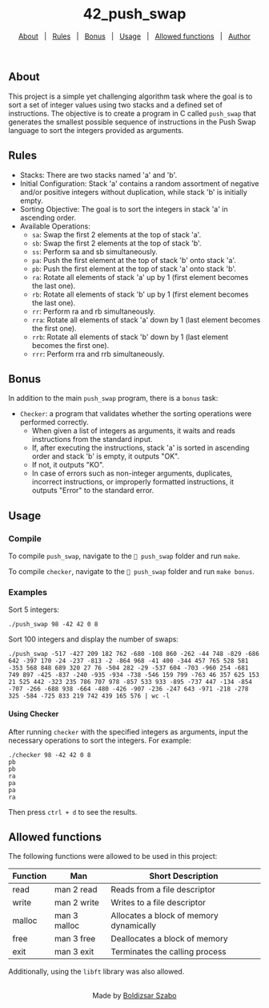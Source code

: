 <h1 align="center">42_push_swap</h1>

<p align="center">
  <a href="#about">About</a> &#xa0; | &#xa0;
  <a href="#rules">Rules</a> &#xa0; | &#xa0;
  <a href="#bonus">Bonus</a> &#xa0; | &#xa0;
  <a href="#usage">Usage</a> &#xa0; | &#xa0;
  <a href="#allowed-functions">Allowed functions</a> &#xa0; | &#xa0;
  <a href="https://github.com/Szabold1" target="_blank">Author</a>
</p>

<br>

## About

This project is a simple yet challenging algorithm task where the goal is to sort a set of integer values using two stacks and a defined set of instructions. The objective is to create a program in C called `push_swap` that generates the smallest possible sequence of instructions in the Push Swap language to sort the integers provided as arguments.

## Rules

- Stacks: There are two stacks named 'a' and 'b'.
- Initial Configuration: Stack 'a' contains a random assortment of negative and/or positive integers without duplication, while stack 'b' is initially empty.
- Sorting Objective: The goal is to sort the integers in stack 'a' in ascending order.
- Available Operations:
  - `sa`: Swap the first 2 elements at the top of stack 'a'.
  - `sb`: Swap the first 2 elements at the top of stack 'b'.
  - `ss`: Perform sa and sb simultaneously.
  - `pa`: Push the first element at the top of stack 'b' onto stack 'a'.
  - `pb`: Push the first element at the top of stack 'a' onto stack 'b'.
  - `ra`: Rotate all elements of stack 'a' up by 1 (first element becomes the last one).
  - `rb`: Rotate all elements of stack 'b' up by 1 (first element becomes the last one).
  - `rr`: Perform ra and rb simultaneously.
  - `rra`: Rotate all elements of stack 'a' down by 1 (last element becomes the first one).
  - `rrb`: Rotate all elements of stack 'b' down by 1 (last element becomes the first one).
  - `rrr`: Perform rra and rrb simultaneously.

## Bonus

In addition to the main `push_swap` program, there is a `bonus` task:

- `Checker`: a program that validates whether the sorting operations were performed correctly.
  - When given a list of integers as arguments, it waits and reads instructions from the standard input.
  - If, after executing the instructions, stack 'a' is sorted in ascending order and stack 'b' is empty, it outputs "OK".
  - If not, it outputs "KO".
  - In case of errors such as non-integer arguments, duplicates, incorrect instructions, or improperly formatted instructions, it outputs "Error" to the standard error.

## Usage

### Compile

To compile `push_swap`, navigate to the `📁 push_swap` folder and run `make`.

To compile `checker`, navigate to the `📁 push_swap` folder and run `make bonus`.

### Examples

Sort 5 integers:

```shell
./push_swap 98 -42 42 0 8
```

Sort 100 integers and display the number of swaps:

```shell
./push_swap -517 -427 209 182 762 -680 -108 860 -262 -44 748 -829 -686 642 -397 170 -24 -237 -813 -2 -864 968 -41 400 -344 457 765 528 581 -353 568 848 689 320 27 76 -504 282 -29 -537 604 -703 -960 254 -681 749 897 -425 -837 -240 -935 -934 -738 -546 159 799 -763 46 357 625 153 21 525 442 -323 235 786 707 978 -857 533 933 -895 -737 447 -134 -854 -707 -266 -688 938 -664 -480 -426 -907 -236 -247 643 -971 -218 -278 325 -584 -725 833 219 742 439 165 576 | wc -l
```

#### Using Checker

After running `checker` with the specified integers as arguments, input the necessary operations to sort the integers. For example:

```shell
./checker 98 -42 42 0 8
pb
pb
ra
pa
pa
ra
```

Then press `ctrl + d` to see the results.

## Allowed functions

The following functions were allowed to be used in this project:

| **Function** | **Man**      | **Short Description**                   |
| ------------ | ------------ | --------------------------------------- |
| read         | man 2 read   | Reads from a file descriptor            |
| write        | man 2 write  | Writes to a file descriptor             |
| malloc       | man 3 malloc | Allocates a block of memory dynamically |
| free         | man 3 free   | Deallocates a block of memory           |
| exit         | man 3 exit   | Terminates the calling process          |

Additionally, using the `libft` library was also allowed.

<br>

<div align="center">
  Made by <a href="https://github.com/Szabold1" target="_blank">Boldizsar Szabo</a>
</div>
